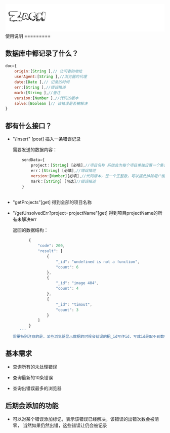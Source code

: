 <img src="zach.gif">
使用说明
=========

## 数据库中都记录了什么？
```javascript
doc={
    origin:[String ],// 访问者的地址
    userAgent:[String ],//浏览器的代理
    date:[Date ],// 记录的时间
    err:[String ],//错误描述
    mark:[String ],//备注
    version:[Number ],//代码的版本
    solve:[Boolean ]// 该错误是否被解决
}

```


## 都有什么接口？

+ "/insert" [post] 插入一条错误记录

    需要发送的数据内容：
    ```javascript
        sendData={
            project：[String] [必填],//项目名称 系统会为每个项目单独设置一个集合
            err：[String] [必填],//错误描述
            version:[Number][必填],//代码版本，是一个正整数，可以据此排除用户缓存等问题
            mark：[String] [可选]//错误描述
        }
        
    ```
+ "getProjects"[get] 得到全部的项目名称

+ "/getUnsolvedErr?project=projectName"[get] 得到项目projectName的所有未解决err

    返回的数据结构：
    
     ```javascript
            {
                "code": 200,
                "result": [
                    {
                        "_id": "undefined is not a function",
                        "count": 6
                    },
                    {
                        "_id": "image 404",
                        "count": 4
                    },
                    {
                        "_id": "timout",
                        "count": 3
                    }
                ]
            }
        ```
    需要特别注意的是，某些浏览器显示数据的时候会错误的把_id写作id，写成id是取不到数据的。

## 基本需求
+ 查询所有的未处理错误

+ 查询最新的10条错误

+ 查询出错误最多的浏览器


## 后期会添加的功能

+ 可以对某个错误添加标记，表示该错误已经解决，该错误的出错次数会被清零，
当然如果仍然出错，这些错误让仍会被记录

